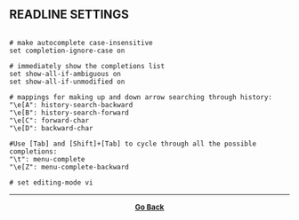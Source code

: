 ## READLINE SETTINGS

```

# make autocomplete case-insensitive
set completion-ignore-case on

# immediately show the completions list
set show-all-if-ambiguous on
set show-all-if-unmodified on

# mappings for making up and down arrow searching through history:
"\e[A": history-search-backward
"\e[B": history-search-forward
"\e[C": forward-char
"\e[D": backward-char

#Use [Tab] and [Shift]+[Tab] to cycle through all the possible completions:
"\t": menu-complete
"\e[Z": menu-complete-backward

# set editing-mode vi

```

---

<p align="center">
  <b>
  <a href="https://gs1293.github.io/resource.html"> <font size="-1">Go Back</font></a>
  </b>
</p>
